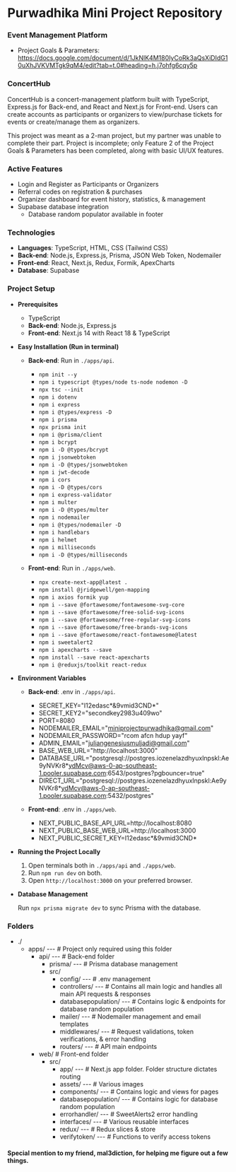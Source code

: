 # Purwadhika Mini Project Repository

### Event Management Platform

- Project Goals & Parameters: https://docs.google.com/document/d/1JkNlK4M180IyCoRk3aQsXiDIdG10uXhJVKVMTgk9qM4/edit?tab=t.0#heading=h.j7ohfg6cqy5p

### ConcertHub

ConcertHub is a concert-management platform built with TypeScript, Express.js for Back-end, and React and Next.js for Front-end. Users can create accounts as participants or organizers to view/purchase tickets for events or create/manage them as organizers.

This project was meant as a 2-man project, but my partner was unable to complete their part. Project is incomplete; only Feature 2 of the Project Goals & Parameters has been completed, along with basic UI/UX features.

### Active Features

- Login and Register as Participants or Organizers
- Referral codes on registration & purchases
- Organizer dashboard for event history, statistics, & management
- Supabase database integration
  - Database random populator available in footer

### Technologies

- **Languages**: TypeScript, HTML, CSS (Tailwind CSS)
- **Back-end**: Node.js, Express.js, Prisma, JSON Web Token, Nodemailer
- **Front-end**: React, Next.js, Redux, Formik, ApexCharts
- **Database**: Supabase

### Project Setup

- **Prerequisites**

  - TypeScript
  - **Back-end**: Node.js, Express.js
  - **Front-end**: Next.js 14 with React 18 & TypeScript

- **Easy Installation (Run in terminal)**

  - **Back-end**: Run in `./apps/api`.

    - `npm init --y`
    - `npm i typescript @types/node ts-node nodemon -D`
    - `npx tsc --init`
    - `npm i dotenv`
    - `npm i express`
    - `npm i @types/express -D`
    - `npm i prisma`
    - `npx prisma init`
    - `npm i @prisma/client`
    - `npm i bcrypt`
    - `npm i -D @types/bcrypt`
    - `npm i jsonwebtoken`
    - `npm i -D @types/jsonwebtoken`
    - `npm i jwt-decode`
    - `npm i cors`
    - `npm i -D @types/cors`
    - `npm i express-validator`
    - `npm i multer`
    - `npm i -D @types/multer`
    - `npm i nodemailer`
    - `npm i @types/nodemailer -D`
    - `npm i handlebars`
    - `npm i helmet`
    - `npm i milliseconds`
    - `npm i -D @types/milliseconds`

  - **Front-end**: Run in `./apps/web`.

    - `npx create-next-app@latest .`
    - `npm install @jridgewell/gen-mapping`
    - `npm i axios formik yup`
    - `npm i --save @fortawesome/fontawesome-svg-core`
    - `npm i --save @fortawesome/free-solid-svg-icons`
    - `npm i --save @fortawesome/free-regular-svg-icons`
    - `npm i --save @fortawesome/free-brands-svg-icons`
    - `npm i --save @fortawesome/react-fontawesome@latest`
    - `npm i sweetalert2`
    - `npm i apexcharts --save`
    - `npm install --save react-apexcharts`
    - `npm i @reduxjs/toolkit react-redux`

- **Environment Variables**

  - **Back-end**: .env in `./apps/api`.

    - SECRET_KEY="I12edasc*&9vmid3CND*"
    - SECRET_KEY2="secondkey2983u409wo"
    - PORT=8080
    - NODEMAILER_EMAIL="miniprojectpurwadhika@gmail.com"
    - NODEMAILER_PASSWORD="rcom afcn hdup yayf"
    - ADMIN_EMAIL="juliangenesiusmuljadi@gmail.com"
    - BASE_WEB_URL="http://localhost:3000"
    - DATABASE_URL="postgresql://postgres.iozenelazdhyuxlnpskl:Ae9yNVKr8\*ydMcv@aws-0-ap-southeast-1.pooler.supabase.com:6543/postgres?pgbouncer=true"
    - DIRECT_URL="postgresql://postgres.iozenelazdhyuxlnpskl:Ae9yNVKr8\*ydMcv@aws-0-ap-southeast-1.pooler.supabase.com:5432/postgres"

  - **Front-end**: .env in `./apps/web`.

    - NEXT_PUBLIC_BASE_API_URL=http://localhost:8080
    - NEXT_PUBLIC_BASE_WEB_URL=http://localhost:3000
    - NEXT_PUBLIC_SECRET_KEY=I12edasc*&9vmid3CND*

- **Running the Project Locally**

  1.  Open terminals both in `./apps/api` and `./apps/web`.
  2.  Run `npm run dev` on both.
  3.  Open `http://localhost:3000` on your preferred browser.

- **Database Management**

  Run `npx prisma migrate dev` to sync Prisma with the database.

### Folders

- ./
  - apps/ --- # Project only required using this folder
    - api/ --- # Back-end folder
      - prisma/ --- # Prisma database management
      - src/
        - config/ --- # .env management
        - controllers/ --- # Contains all main logic and handles all main API requests & responses
        - databasepopulation/ --- # Contains logic & endpoints for database random population
        - mailer/ --- # Nodemailer management and email templates
        - middlewares/ --- # Request validations, token verifications, & error handling
        - routers/ --- # API main endpoints
    - web/ # Front-end folder
      - src/
        - app/ --- # Next.js app folder. Folder structure dictates routing
        - assets/ --- # Various images
        - components/ --- # Contains logic and views for pages
        - databasepopulation/ --- # Contains logic for database random population
        - errorhandler/ --- # SweetAlerts2 error handling
        - interfaces/ --- # Various reusable interfaces
        - redux/ --- # Redux slices & store
        - verifytoken/ --- # Functions to verify access tokens

#### Special mention to my friend, mal3diction, for helping me figure out a few things.
